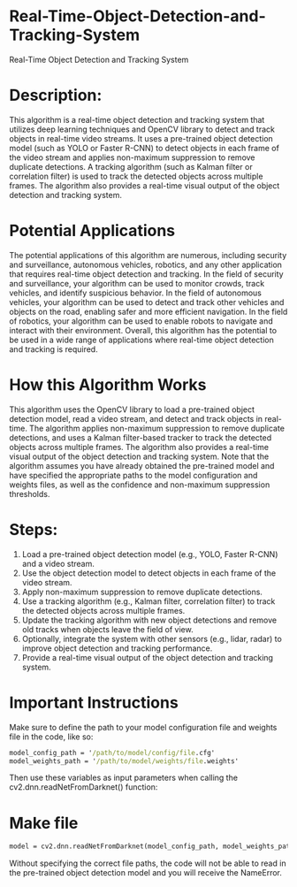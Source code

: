 # Real-Time-Object-Detection-and-Tracking-System
Real-Time Object Detection and Tracking System  
# Description: 
This algorithm is a real-time object detection and tracking system that utilizes deep learning techniques and OpenCV library to detect and track objects in real-time video streams. It uses a pre-trained object detection model (such as YOLO or Faster R-CNN) to detect objects in each frame of the video stream and applies non-maximum suppression to remove duplicate detections. A tracking algorithm (such as Kalman filter or correlation filter) is used to track the detected objects across multiple frames. The algorithm also provides a real-time visual output of the object detection and tracking system.
# Potential Applications
The potential applications of this algorithm are numerous, including security and surveillance, autonomous vehicles, robotics, and any other application that requires real-time object detection and tracking. In the field of security and surveillance, your algorithm can be used to monitor crowds, track vehicles, and identify suspicious behavior. In the field of autonomous vehicles, your algorithm can be used to detect and track other vehicles and objects on the road, enabling safer and more efficient navigation. In the field of robotics, your algorithm can be used to enable robots to navigate and interact with their environment. Overall, this algorithm has the potential to be used in a wide range of applications where real-time object detection and tracking is required.

# How this Algorithm Works
This algorithm uses the OpenCV library to load a pre-trained object detection model, read a video stream, and detect and track objects in real-time. The algorithm applies non-maximum suppression to remove duplicate detections, and uses a Kalman filter-based tracker to track the detected objects across multiple frames. The algorithm also provides a real-time visual output of the object detection and tracking system. Note that the algorithm assumes you have already obtained the pre-trained model and have specified the appropriate paths to the model configuration and weights files, as well as the confidence and non-maximum suppression thresholds.


# Steps:
1.	Load a pre-trained object detection model (e.g., YOLO, Faster R-CNN) and a video stream.
2.	Use the object detection model to detect objects in each frame of the video stream.
3.	Apply non-maximum suppression to remove duplicate detections.
4.	Use a tracking algorithm (e.g., Kalman filter, correlation filter) to track the detected objects across multiple frames.
5.	Update the tracking algorithm with new object detections and remove old tracks when objects leave the field of view.
6.	Optionally, integrate the system with other sensors (e.g., lidar, radar) to improve object detection and tracking performance.
7.	Provide a real-time visual output of the object detection and tracking system.

# Important Instructions
Make sure to define the path to your model configuration file and weights file in the code, like so:
```cmd
model_config_path = '/path/to/model/config/file.cfg'
model_weights_path = '/path/to/model/weights/file.weights'
``` 
Then use these variables as input parameters when calling the cv2.dnn.readNetFromDarknet() function:
# Make file
```cmd
model = cv2.dnn.readNetFromDarknet(model_config_path, model_weights_path)
```
Without specifying the correct file paths, the code will not be able to read in the pre-trained object detection model and you will receive the NameError.

